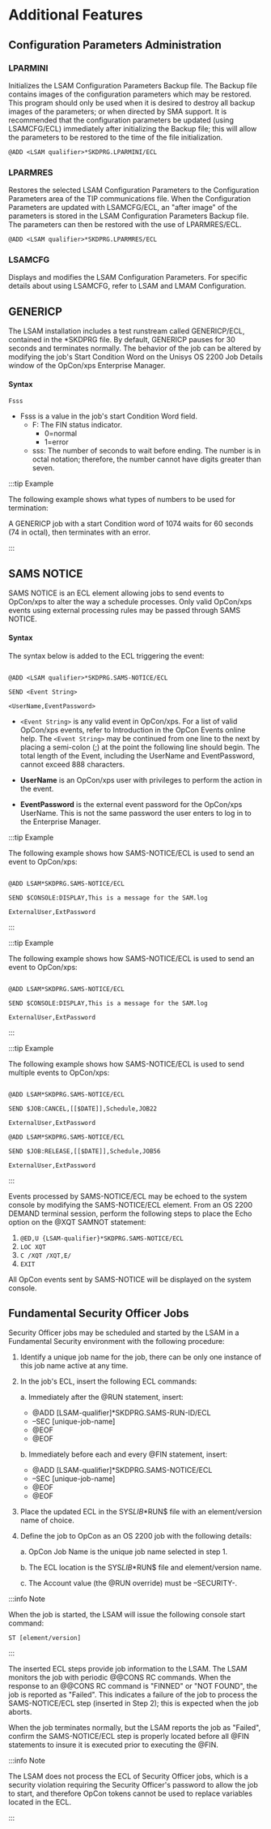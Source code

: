 # Additional Features

## Configuration Parameters Administration

### LPARMINI

Initializes the LSAM Configuration Parameters Backup file. The Backup file contains images of the configuration parameters which may be restored. This program should only be used when it is desired to destroy all backup images of the parameters; or when directed by SMA support. It is recommended that the configuration parameters be updated (using LSAMCFG/ECL) immediately after initializing the Backup file; this will allow the parameters to be restored to the time of the file initialization.

 

```@ADD <LSAM qualifier>*SKDPRG.LPARMINI/ECL```

### LPARMRES

Restores the selected LSAM Configuration Parameters to the Configuration Parameters area of the TIP communications file. When the Configuration Parameters are updated with LSAMCFG/ECL, an "after image" of the parameters is stored in the LSAM Configuration Parameters Backup file. The parameters can then be restored with the use of LPARMRES/ECL.

```@ADD <LSAM qualifier>*SKDPRG.LPARMRES/ECL```

### LSAMCFG

Displays and modifies the LSAM Configuration Parameters. For specific details about using LSAMCFG, refer to LSAM and LMAM Configuration.

## GENERICP

The LSAM installation includes a test runstream called GENERICP/ECL, contained in the *SKDPRG file. By default, GENERICP pauses for 30 seconds and terminates normally. The behavior of the job can be altered by modifying the job's Start Condition Word on the Unisys OS 2200 Job Details window of the OpCon/xps Enterprise Manager.

#### Syntax

```Fsss```

* Fsss is a value in the job's start Condition Word field.
    * F: The FIN status indicator.
        * 0=normal
        * 1=error
    * sss: The number of seconds to wait before ending. The number is in octal notation; therefore, the number cannot have digits greater than seven.

:::tip Example

The following example shows what types of numbers to be used for termination:

A GENERICP job with a start Condition word of 1074 waits for 60 seconds (74 in octal), then terminates with an error.

:::

## SAMS NOTICE

SAMS NOTICE is an ECL element allowing jobs to send events to OpCon/xps to alter the way a schedule processes. Only valid OpCon/xps events using external processing rules may be passed through SAMS NOTICE.

#### Syntax

The syntax below is added to the ECL triggering the event:

```

@ADD <LSAM qualifier>*SKDPRG.SAMS-NOTICE/ECL

SEND <Event String>

<UserName,EventPassword>

```

* ```<Event String>``` is any valid event in OpCon/xps. For a list of valid OpCon/xps events, refer to Introduction in the OpCon Events online help. The ```<Event String>``` may be continued from one line to the next by placing a semi-colon (;) at the point the following line should begin. The total length of the Event, including the UserName and EventPassword, cannot exceed 888 characters.

* **UserName** is an OpCon/xps user with privileges to perform the action in the event.

* **EventPassword** is the external event password for the OpCon/xps UserName. This is not the same password the user enters to log in to the Enterprise Manager.

:::tip Example

The following example shows how SAMS-NOTICE/ECL is used to send an event to OpCon/xps:

```

@ADD LSAM*SKDPRG.SAMS-NOTICE/ECL

SEND $CONSOLE:DISPLAY,This is a message for the SAM.log

ExternalUser,ExtPassword

```

:::

:::tip Example

The following example shows how SAMS-NOTICE/ECL is used to send an event to OpCon/xps:

```

@ADD LSAM*SKDPRG.SAMS-NOTICE/ECL

SEND $CONSOLE:DISPLAY,This is a message for the SAM.log

ExternalUser,ExtPassword

```

:::

:::tip Example

The following example shows how SAMS-NOTICE/ECL is used to send multiple events to OpCon/xps:

```

@ADD LSAM*SKDPRG.SAMS-NOTICE/ECL

SEND $JOB:CANCEL,[[$DATE]],Schedule,JOB22

ExternalUser,ExtPassword

@ADD LSAM*SKDPRG.SAMS-NOTICE/ECL

SEND $JOB:RELEASE,[[$DATE]],Schedule,JOB56

ExternalUser,ExtPassword

```

:::

Events processed by SAMS-NOTICE/ECL may be echoed to the system console by modifying the SAMS-NOTICE/ECL element. From an OS 2200 DEMAND terminal session, perform the following steps to place the Echo option on the @XQT SAMNOT statement:

1. ```@ED,U {LSAM-qualifier}*SKDPRG.SAMS-NOTICE/ECL```
2. ```LOC XQT```
3. ```C /XQT /XQT,E/```
4. ```EXIT```

All OpCon events sent by SAMS-NOTICE will be displayed on the system console.

## Fundamental Security Officer Jobs

Security Officer jobs may be scheduled and started by the LSAM in a Fundamental Security environment with the following procedure:

1. Identify a unique job name for the job, there can be only one instance of this job name active at any time.
2. In the job's ECL, insert the following ECL commands:

    a. Immediately after the @RUN statement, insert:
    * @ADD [LSAM-qualifier]*SKDPRG.SAMS-RUN-ID/ECL
    * –SEC [unique-job-name]
    * @EOF
    * @EOF

    b. Immediately before each and every @FIN statement, insert:
    * @ADD [LSAM-qualifier]*SKDPRG.SAMS-NOTICE/ECL
    * –SEC [unique-job-name]
    * @EOF
    * @EOF

3. Place the updated ECL in the SYS$LIB$*RUN$ file with an element/version name of choice.

4. Define the job to OpCon as an OS 2200 job with the following details:

    a. OpCon Job Name is the unique job name selected in step 1.

    b. The ECL location is the SYS$LIB$*RUN$ file and element/version name.

    c. The Account value (the @RUN override) must be –SECURITY-.


:::info Note

When the job is started, the LSAM will issue the following console start command:

```ST [element/version]```

:::

The inserted ECL steps provide job information to the LSAM. The LSAM monitors the job with periodic @@CONS RC commands. When the response to an @@CONS RC command is "FINNED" or "NOT FOUND", the job is reported as "Failed". This indicates a failure of the job to process the SAMS-NOTICE/ECL step (inserted in Step 2); this is expected when the job aborts. 

When the job terminates normally, but the LSAM reports the job as "Failed", confirm the SAMS-NOTICE/ECL step is properly located before all @FIN statements to insure it is executed prior to executing the @FIN.

:::info Note

The LSAM does not process the ECL of Security Officer jobs, which is a security violation requiring the Security Officer's password to allow the job to start, and therefore OpCon tokens cannot be used to replace variables located in the ECL.

:::

